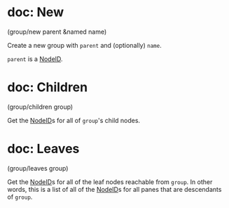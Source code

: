 # doc: New

(group/new parent &named name)

Create a new group with `parent` and (optionally) `name`.

`parent` is a [NodeID](api.md#nodeid).

# doc: Children

(group/children group)

Get the [NodeID](api.md#nodeid)s for all of `group`'s child nodes.

# doc: Leaves

(group/leaves group)

Get the [NodeID](api.md#nodeid)s for all of the leaf nodes reachable from `group`. In other words, this is a list of all of the [NodeID](api.md#nodeid)s for all panes that are descendants of `group`.
